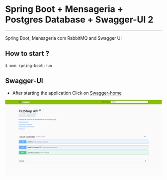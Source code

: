 # Spring Boot + Mensageria + Postgres Database + Swagger-UI 2

<hr>

Spring Boot, Mensageria com RabbitMQ and Swagger UI


## How to start ?

```
$ mvn spring-boot:run
```



## Swagger-UI
* After starting the application Click on [Swagger-home](http://localhost:8080/swagger-ui.html)

![Swagger-Home](/screenshots/swagger.png "Swagger UI Home")





